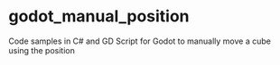 # godot_manual_position
Code samples in C# and GD Script for Godot to manually move a cube using the position
